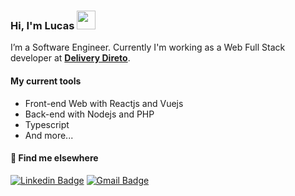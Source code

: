 ### Hi, I'm Lucas <img src="https://media.giphy.com/media/hvRJCLFzcasrR4ia7z/giphy.gif" width="30" >

I’m a Software Engineer. Currently I'm working as a Web Full Stack developer at [**Delivery Direto**](https://site.deliverydireto.com.br).

#### My current tools 
- Front-end Web with Reactjs and Vuejs
- Back-end with Nodejs and PHP
- Typescript
- And more...  

#### 💬 Find me elsewhere

[![Linkedin Badge](https://img.shields.io/badge/-Linkedin-blue?style=flat-square&logo=Linkedin&logoColor=white&link=https://www.linkedin.com/in/lucas-tamaribuchi/)](https://www.linkedin.com/in/lucas-tamaribuchi/) 
[![Gmail Badge](https://img.shields.io/badge/-lutamaribuchi@gmail.com-c14438?style=flat-square&logo=Gmail&logoColor=white&link=mailto:lutamaribuchi@gmail.com)](mailto:lutamaribuchi@gmail.com)
